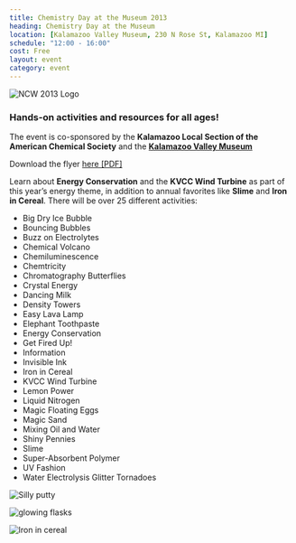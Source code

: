 ```yaml
---
title: Chemistry Day at the Museum 2013
heading: Chemistry Day at the Museum
location: [Kalamazoo Valley Museum, 230 N Rose St, Kalamazoo MI]
schedule: "12:00 - 16:00"
cost: Free
layout: event
category: event
---
```


<img src="{{ site.url }}/images/ncw-header-2013.jpg"
     class="img-responsive"
     alt="NCW 2013 Logo"
     title="National Chemistry Week, Now and Forever Logo"/>

<h3>Hands-on activities and resources for all ages!</h3>

<p>The event is co-sponsored by the <strong>Kalamazoo Local Section of
the American Chemical Society</strong> and
the
  <a href="http://kalamazoovalleymuseum.org"
     title="Kalamazoo Valley Museum Homepage">
    <strong>Kalamazoo Valley Museum</strong>
  </a>
</p>

<p>
  Download the flyer
  <a href="{{ site.url }}/events/chem-day-flyer-2013.pdf"
     title="Chemistry Day at the Museum Flyer as PDF">
    here [PDF]
  </a>
</p>

Learn about **Energy Conservation** and the **KVCC Wind Turbine** as
part of this year’s energy theme, in addition to annual favorites like
**Slime** and **Iron in Cereal**. There will be over 25 different
activities:

- Big Dry Ice Bubble
- Bouncing Bubbles
- Buzz on Electrolytes
- Chemical Volcano
- Chemiluminescence
- Chemtricity
- Chromatography Butterflies
- Crystal Energy
- Dancing Milk
- Density Towers
- Easy Lava Lamp
- Elephant Toothpaste
- Energy Conservation
- Get Fired Up!
- Information
- Invisible Ink
- Iron in Cereal
- KVCC Wind Turbine
- Lemon Power
- Liquid Nitrogen
- Magic Floating Eggs
- Magic Sand
- Mixing Oil and Water
- Shiny Pennies
- Slime
- Super-Absorbent Polymer
- UV Fashion
- Water Electrolysis Glitter Tornadoes

<div class="row">
  <div class="col-{{ site.device }}-4">
    <p>
      <img src="{{ site.url }}/images/ncw-photo-1.jpg"
	   class="img-responsive"
	   alt="Silly putty"
	   title="Silly putty experiment during NCW" />
    </p>
  </div>
  <div class="col-{{ site.device }}-4">
    <p>
      <img src="{{ site.url }}/images/ncw-photo-2.jpg"
	   class="img-responsive"
	   alt="glowing flasks"
	   title="Colorful chemistry" />
    </p>
  </div>
  <div class="col-{{ site.device }}-4">
    <p>
      <img src="{{ site.url }}/images/ncw-photo-3.jpg"
	   class="img-responsive"
	   alt="Iron in cereal"
	   title="Can you see the iron in your cereal?" />
    </p>
  </div>
</div>
